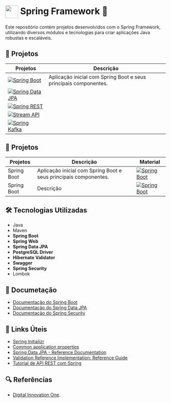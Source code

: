 # <img align="center" width="40px" src="https://hermes.digitalinnovation.one/assets/diome/logo-minimized.png">  Spring Framework 🍃

Este repositório contém projetos desenvolvidos com o Spring Framework, utilizando diversos módulos e tecnologias para criar aplicações Java robustas e escaláveis.

## 📝 Projetos 

| Projetos | Descrição |
|----------|-----------|
| [![Spring Boot](https://img.shields.io/badge/Spring%20Boot-6CB52D?style=for-the-badge)]() | Aplicação inicial com Spring Boot e seus principais componentes. |
| [![Spring Data JPA](https://img.shields.io/badge/Primeiros%20Passos-6CB52D?style=for-the-badge)]() | |
| [![Spring REST](https://img.shields.io/badge/Primeiros%20Passos-6CB52D?style=for-the-badge)]() | |
| [![Stream API](https://img.shields.io/badge/Primeiros%20Passos-6CB52D?style=for-the-badge)]() | |
| [![Spring Kafka](https://img.shields.io/badge/Primeiros%20Passos-6CB52D?style=for-the-badge)]() | |


## 📝 Projetos 

| Projetos | Descrição | Material |
|----------|-----------| -------- |
| Spring Boot | Aplicação inicial com Spring Boot e seus principais componentes. | [![Spring Boot](https://img.shields.io/badge/Ver%20Material-6CB52D?style=for-the-badge)]() |
| Spring Boot | Descrição | [![Spring Boot](https://img.shields.io/badge/Ver%20Material-6CB52D?style=for-the-badge)]() |

<h2>🛠 Tecnologias Utilizadas</h2>

<ul>
    <li>Java</li>
    <li>Maven</li>
    <li><strong>Spring Boot</strong></li>
    <li><strong>Spring Web</strong></li>
    <li><strong>Spring Data JPA</strong></li>
    <li><strong>PostgreSQL Driver</strong></li>
    <li><strong>Hibernate Validator</strong></li>
    <li><strong>Swagger</strong></li>
    <li><strong>Spring Security</strong></li>
    <li>Lombok</li>
</ul>

<h2> 📃 Documetação </h2>

- [Documentação do Spring Boot](https://spring.io/projects/spring-boot)
- [Documentação do Spring Data JPA](https://spring.io/projects/spring-data-jpa)
- [Documentação do Spring Security](https://spring.io/projects/spring-security)


<h2>🔗 Links Úteis</h2>
<ul>
    <li><a href="https://start.spring.io/#!type=maven-project&language=java&platformVersion=2.6.1&packaging=jar&jvmVersion=11&groupId=me.dio.academia&artifactId=academia-digital&name=academia-digital&description=Tutorial%20API%20RESTful%20modelando%20sistema%20de%20academia%20de%20gin%C3%A1stica&packageName=me.dio.academia.digital&dependencies=web,data-jpa,postgresql,validation,lombok">Spring Initializr</a></li>
    <li><a href="https://docs.spring.io/spring-boot/docs/2.0.x/reference/html/common-application-properties.html">Common application properties</a></li>
    <li><a href="https://docs.spring.io/spring-data/jpa/docs/current/reference/html/#jpa.repositories">Spring Data JPA - Reference Documentation</a></li>
    <li><a href="https://docs.jboss.org/hibernate/stable/validator/reference/en-US/html_single/#validator-gettingstarted">Validation Reference Implementation: Reference Guide</a></li>
    <li><a href="https://spring.io/guides/tutorials/rest/">Tutorial de API REST com Spring</a></li>
</ul>


<h2> 🔍 Referências </h2>

- [Digital Innovation One](https://web.dio.me/).
